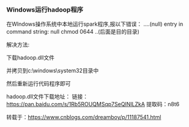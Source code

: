 ### Windows运行hadoop程序

在WIndows操作系统中本地运行spark程序,报以下错误：
....(null) entry in command string: null chmod 0644 ..(后面是目的目录)

解决方法:

下载hadoop.dll文件

并拷贝到c:\windows\system32目录中

然后重新运行代码程序即可

hadoop.dll文件下载地址：
链接：https://pan.baidu.com/s/1Rb5ROUQMSqp7SeQINlLZkA 提取码：n8t6

转载于：https://www.cnblogs.com/dreamboy/p/11187541.html